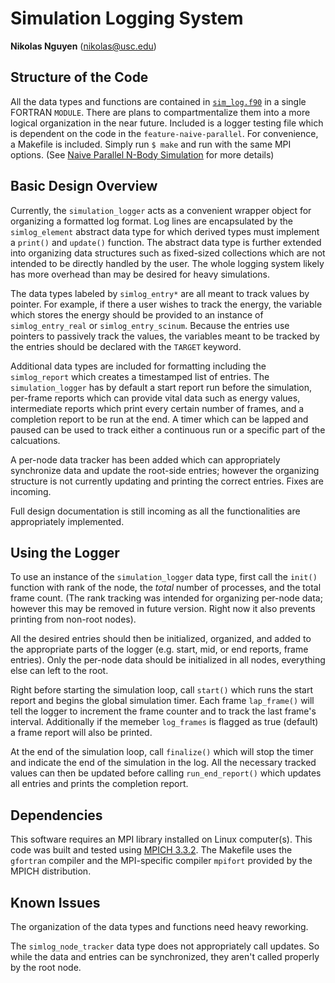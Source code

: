 # Simulation Logging System

**Nikolas Nguyen** (nikolas@usc.edu)

## Structure of the Code
All the data types and functions are contained in [`sim_log.f90`](./sim_log.f90)
in a single FORTRAN `MODULE`. There are plans to compartmentalize them into a
more logical organization in the near future. Included is a logger testing file
which is dependent on the code in the `feature-naive-parallel`. For convenience,
a Makefile is included. Simply run `$ make` and run with the same MPI options.
(See [Naive Parallel N-Body Simulation](../naive/README.md) for more details)

## Basic Design Overview
Currently, the `simulation_logger` acts as a convenient wrapper object for 
organizing a formatted log format. Log lines are encapsulated by the 
`simlog_element` abstract data type for which derived types must implement a 
`print()` and `update()` function. The abstract data type is further extended
into organizing data structures such as fixed-sized collections which are not
intended to be directly handled by the user. The whole logging system likely has
more overhead than may be desired for heavy simulations.

The data types labeled by `simlog_entry*` are all meant to track values by
pointer. For example, if there a user wishes to track the energy, the variable
which stores the energy should be provided to an instance of `simlog_entry_real`
or `simlog_entry_scinum`. Because the entries use pointers to passively
track the values, the variables meant to be tracked by the entries should be
declared with the `TARGET` keyword.

Additional data types are included for formatting including the `simlog_report`
which creates a timestamped list of entries. The `simulation_logger` has by
default a start report run before the simulation, per-frame reports which can
provide vital data such as energy values, intermediate reports which print every
certain number of frames, and a completion report to be run at the end. A timer
which can be lapped and paused can be used to track either a continuous run or
a specific part of the calcuations.

A per-node data tracker has been added which can appropriately synchronize data
and update the root-side entries; however the organizing structure is not
currently updating and printing the correct entries. Fixes are incoming.

Full design documentation is still incoming as all the functionalities are
appropriately implemented.

## Using the Logger
To use an instance of the `simulation_logger` data type, first call the `init()`
function with rank of the node, the *total* number of processes, and the total
frame count. (The rank tracking was intended for organizing per-node data;
however this may be removed in future version. Right now it also prevents
printing from non-root nodes). 

All the desired entries should then be initialized, organized, and added to the
appropriate parts of the logger (e.g. start, mid, or end reports, frame
entries). Only the per-node data should be initialized in all nodes, everything
else can left to the root.

Right before starting the simulation loop, call `start()` which runs the start
report and begins the global simulation timer. Each frame `lap_frame()` will
tell the logger to increment the frame counter and to track the last frame's
interval. Additionally if the memeber `log_frames` is flagged as true (default)
a frame report will also be printed.

At the end of the simulation loop, call `finalize()` which will stop the timer
and indicate the end of the simulation in the log. All the necessary tracked
values can then be updated before calling `run_end_report()` which updates all
entries and prints the completion report.

## Dependencies <a name=dependencies> </a>
This software requires an MPI library installed on Linux computer(s). This code
was built and tested using [MPICH 3.3.2](https://www.mpich.org). The Makefile
uses the `gfortran` compiler and the MPI-specific compiler `mpifort` provided by
the MPICH distribution. 

## Known Issues
The organization of the data types and functions need heavy reworking.

The `simlog_node_tracker` data type does not appropriately call updates. So
while the data and entries can be synchronized, they aren't called properly by
the root node.